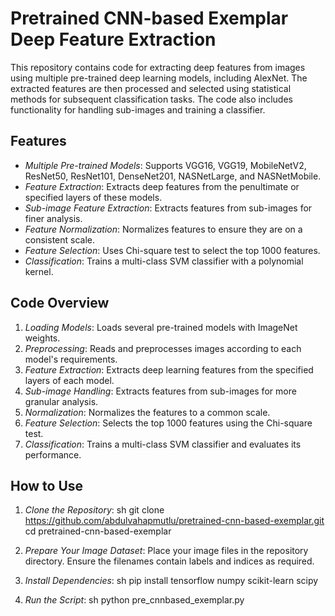 # Pretrained CNN-based Exemplar Deep Feature Extraction
This repository contains code for extracting deep features from images using multiple pre-trained deep learning models, including AlexNet. The extracted features are then processed and selected using statistical methods for subsequent classification tasks. The code also includes functionality for handling sub-images and training a classifier.

## Features

- *Multiple Pre-trained Models*: Supports VGG16, VGG19, MobileNetV2, ResNet50, ResNet101, DenseNet201, NASNetLarge, and NASNetMobile.
- *Feature Extraction*: Extracts deep features from the penultimate or specified layers of these models.
- *Sub-image Feature Extraction*: Extracts features from sub-images for finer analysis.
- *Feature Normalization*: Normalizes features to ensure they are on a consistent scale.
- *Feature Selection*: Uses Chi-square test to select the top 1000 features.
- *Classification*: Trains a multi-class SVM classifier with a polynomial kernel.

## Code Overview

1. *Loading Models*: Loads several pre-trained models with ImageNet weights.
2. *Preprocessing*: Reads and preprocesses images according to each model's requirements.
3. *Feature Extraction*: Extracts deep learning features from the specified layers of each model.
4. *Sub-image Handling*: Extracts features from sub-images for more granular analysis.
5. *Normalization*: Normalizes the features to a common scale.
6. *Feature Selection*: Selects the top 1000 features using the Chi-square test.
7. *Classification*: Trains a multi-class SVM classifier and evaluates its performance.

## How to Use

1. *Clone the Repository*:
   sh
   git clone https://github.com/abdulvahapmutlu/pretrained-cnn-based-exemplar.git
   cd pretrained-cnn-based-exemplar
   

2. *Prepare Your Image Dataset*: Place your image files in the repository directory. Ensure the filenames contain labels and indices as required.

3. *Install Dependencies*:
   sh
   pip install tensorflow numpy scikit-learn scipy
   

4. *Run the Script*:
   sh
   python pre_cnnbased_exemplar.py
